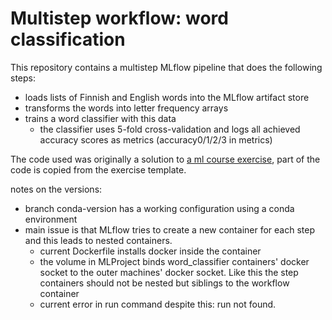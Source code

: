 # Multistep workflow: word classification

This repository contains a multistep MLflow pipeline that does the following steps:

* loads lists of Finnish and English words into the MLflow artifact store
* transforms the words into letter frequency arrays
* trains a word classifier with this data
    * the classifier uses 5-fold cross-validation and logs all achieved accuracy scores as metrics (accuracy0/1/2/3 in metrics)

The code used was originally a solution to [a ml course exercise](https://csmastersuh.github.io/data_analysis_with_python_summer_2021/bayes.html#Exercise-3-(word-classification)), part of the code is copied from the exercise template.

notes on the versions:
 * branch conda-version has a working configuration using a conda environment
 * main issue is that MLflow tries to create a new container for each step and this leads to nested containers.
    * current Dockerfile installs docker inside the container
    * the volume in MLProject binds word_classifier containers' docker socket to the outer machines' docker socket. Like this the step containers should not be nested but siblings to the workflow container
    * current error in run command despite this: run not found.

